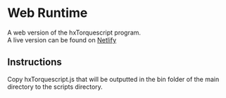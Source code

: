 # Web Runtime
A web version of the hxTorquescript program.  
A live version can be found on [Netlify](https://torquescript.netlify.app)

## Instructions
Copy hxTorquescript.js that will be outputted in the bin folder of the main directory to the scripts directory.